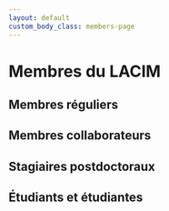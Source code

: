```yaml
---
layout: default
custom_body_class: members-page
---
```


# Membres du LACIM


## Membres réguliers


## Membres collaborateurs


## Stagiaires postdoctoraux


## Étudiants et étudiantes

